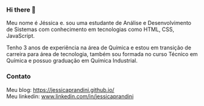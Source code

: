 ### Hi there 👋

Meu nome é Jéssica e. sou uma estudante de Análise e Desenvolvimento de Sistemas com conhecimento em tecnologias como HTML, CSS, JavaScript.

Tenho 3 anos de experiência na área de Química e estou em transição de carreira para área de tecnologia, 
também sou formada no curso Técnico em Química e possuo graduação em Química Industrial.

### Contato 

Meu blog: https://jessicaprandini.github.io/ <br>
Meu linkedin: www.linkedin.com/in/jessicaprandini
